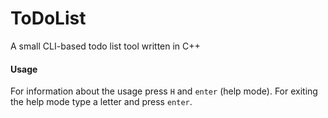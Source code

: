 # ToDoList
A small CLI-based todo list tool written in C++

#### Usage
For information about the usage press `H` and `enter` (help mode).
For exiting the help mode type a letter and press `enter`.
